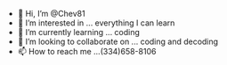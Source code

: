 - 👋 Hi, I’m @Chev81
- 👀 I’m interested in ... everything I can learn
- 🌱 I’m currently learning ... coding
- 💞️ I’m looking to collaborate on ... coding and decoding
- 📫 How to reach me ...(334)658-8106

<!---
Chev81/Chev81 is a ✨ special ✨ repository because its `README.md` (this file) appears on your GitHub profile.
You can click the Preview link to take a look at your changes.
--->
